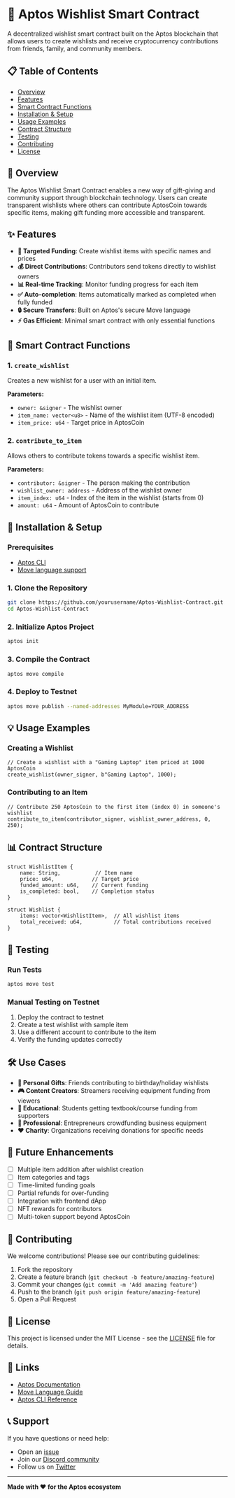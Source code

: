 # 🎁 Aptos Wishlist Smart Contract

A decentralized wishlist smart contract built on the Aptos blockchain that allows users to create wishlists and receive cryptocurrency contributions from friends, family, and community members.

## 📋 Table of Contents

- [Overview](#overview)
- [Features](#features)
- [Smart Contract Functions](#smart-contract-functions)
- [Installation & Setup](#installation--setup)
- [Usage Examples](#usage-examples)
- [Contract Structure](#contract-structure)
- [Testing](#testing)
- [Contributing](#contributing)
- [License](#license)

## 🌟 Overview

The Aptos Wishlist Smart Contract enables a new way of gift-giving and community support through blockchain technology. Users can create transparent wishlists where others can contribute AptosCoin towards specific items, making gift funding more accessible and transparent.

## ✨ Features

- **🎯 Targeted Funding**: Create wishlist items with specific names and prices
- **💰 Direct Contributions**: Contributors send tokens directly to wishlist owners
- **📊 Real-time Tracking**: Monitor funding progress for each item
- **✅ Auto-completion**: Items automatically marked as completed when fully funded
- **🔒 Secure Transfers**: Built on Aptos's secure Move language
- **⚡ Gas Efficient**: Minimal smart contract with only essential functions

## 🔧 Smart Contract Functions

### 1. `create_wishlist`
Creates a new wishlist for a user with an initial item.

**Parameters:**
- `owner: &signer` - The wishlist owner
- `item_name: vector<u8>` - Name of the wishlist item (UTF-8 encoded)
- `item_price: u64` - Target price in AptosCoin

### 2. `contribute_to_item`
Allows others to contribute tokens towards a specific wishlist item.

**Parameters:**
- `contributor: &signer` - The person making the contribution
- `wishlist_owner: address` - Address of the wishlist owner
- `item_index: u64` - Index of the item in the wishlist (starts from 0)
- `amount: u64` - Amount of AptosCoin to contribute

## 🚀 Installation & Setup

### Prerequisites
- [Aptos CLI](https://aptos.dev/tools/aptos-cli-tool/install-aptos-cli/)
- [Move language support](https://aptos.dev/guides/move-guides/move-on-aptos/)

### 1. Clone the Repository
```bash
git clone https://github.com/yourusername/Aptos-Wishlist-Contract.git
cd Aptos-Wishlist-Contract
```

### 2. Initialize Aptos Project
```bash
aptos init
```

### 3. Compile the Contract
```bash
aptos move compile
```

### 4. Deploy to Testnet
```bash
aptos move publish --named-addresses MyModule=YOUR_ADDRESS
```

## 💡 Usage Examples

### Creating a Wishlist
```move
// Create a wishlist with a "Gaming Laptop" item priced at 1000 AptosCoin
create_wishlist(owner_signer, b"Gaming Laptop", 1000);
```

### Contributing to an Item
```move
// Contribute 250 AptosCoin to the first item (index 0) in someone's wishlist
contribute_to_item(contributor_signer, wishlist_owner_address, 0, 250);
```

## 📊 Contract Structure

```move
struct WishlistItem {
    name: String,           // Item name
    price: u64,            // Target price
    funded_amount: u64,    // Current funding
    is_completed: bool,    // Completion status
}

struct Wishlist {
    items: vector<WishlistItem>,  // All wishlist items
    total_received: u64,          // Total contributions received
}
```

## 🧪 Testing

### Run Tests
```bash
aptos move test
```

### Manual Testing on Testnet
1. Deploy the contract to testnet
2. Create a test wishlist with sample item
3. Use a different account to contribute to the item
4. Verify the funding updates correctly

## 🛠️ Use Cases

- **🎁 Personal Gifts**: Friends contributing to birthday/holiday wishlists
- **🎮 Content Creators**: Streamers receiving equipment funding from viewers
- **🏫 Educational**: Students getting textbook/course funding from supporters
- **💼 Professional**: Entrepreneurs crowdfunding business equipment
- **❤️ Charity**: Organizations receiving donations for specific needs

## 🔮 Future Enhancements

- [ ] Multiple item addition after wishlist creation
- [ ] Item categories and tags
- [ ] Time-limited funding goals
- [ ] Partial refunds for over-funding
- [ ] Integration with frontend dApp
- [ ] NFT rewards for contributors
- [ ] Multi-token support beyond AptosCoin

## 🤝 Contributing

We welcome contributions! Please see our contributing guidelines:

1. Fork the repository
2. Create a feature branch (`git checkout -b feature/amazing-feature`)
3. Commit your changes (`git commit -m 'Add amazing feature'`)
4. Push to the branch (`git push origin feature/amazing-feature`)
5. Open a Pull Request

## 📝 License

This project is licensed under the MIT License - see the [LICENSE](LICENSE) file for details.

## 🔗 Links

- [Aptos Documentation](https://aptos.dev/)
- [Move Language Guide](https://move-language.github.io/move/)
- [Aptos CLI Reference](https://aptos.dev/tools/aptos-cli-tool/use-aptos-cli/)

## 📞 Support

If you have questions or need help:
- Open an [issue](https://github.com/yourusername/Aptos-Wishlist-Contract/issues)
- Join our [Discord community](#)
- Follow us on [Twitter](#)

---

**Made with ❤️ for the Aptos ecosystem**
